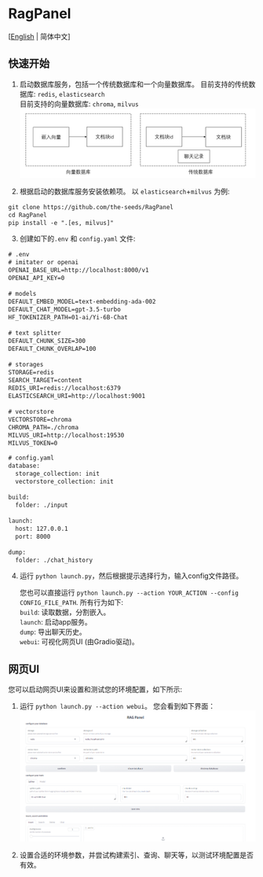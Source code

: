 # RagPanel
[[English](README.md) | 简体中文]
## 快速开始
1. 启动数据库服务，包括一个传统数据库和一个向量数据库。
目前支持的传统数据库: `redis`,  `elasticsearch`  
目前支持的向量数据库: `chroma`, `milvus`
![database_zh](assets/database_zh.png)

2. 根据启动的数据库服务安装依赖项。 以 `elasticsearch`+`milvus` 为例:
```
git clone https://github.com/the-seeds/RagPanel
cd RagPanel
pip install -e ".[es, milvus]"
```

3. 创建如下的`.env` 和 `config.yaml` 文件:
```
# .env
# imitater or openai
OPENAI_BASE_URL=http://localhost:8000/v1
OPENAI_API_KEY=0

# models
DEFAULT_EMBED_MODEL=text-embedding-ada-002
DEFAULT_CHAT_MODEL=gpt-3.5-turbo
HF_TOKENIZER_PATH=01-ai/Yi-6B-Chat

# text splitter
DEFAULT_CHUNK_SIZE=300
DEFAULT_CHUNK_OVERLAP=100

# storages
STORAGE=redis
SEARCH_TARGET=content
REDIS_URI=redis://localhost:6379
ELASTICSEARCH_URI=http://localhost:9001

# vectorstore
VECTORSTORE=chroma
CHROMA_PATH=./chroma
MILVUS_URI=http://localhost:19530
MILVUS_TOKEN=0
```

```
# config.yaml
database:
  storage_collection: init
  vectorstore_collection: init

build:
  folder: ./input

launch:
  host: 127.0.0.1
  port: 8000

dump:
  folder: ./chat_history
```

4. 运行 `python launch.py`，然后根据提示选择行为，输入config文件路径。  

   您也可以直接运行 `python launch.py --action YOUR_ACTION --config CONFIG_FILE_PATH`. 所有行为如下:  
   `build`: 读取数据，分割嵌入。  
   `launch`: 启动app服务。  
   `dump`: 导出聊天历史。  
   `webui`: 可视化网页UI (由Gradio驱动)。
   
## 网页UI
您可以启动网页UI来设置和测试您的环境配置，如下所示:
1. 运行 `python launch.py --action webui`。 您会看到如下界面：
![Web UI](./assets/webui.png)

2. 设置合适的环境参数，并尝试构建索引、查询、聊天等，以测试环境配置是否有效。
